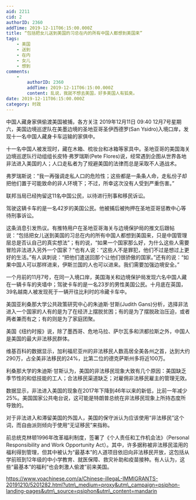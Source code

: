 ```yaml
---
aid: 2211
cid: 2
authorID: 2360
addTime: 2019-12-11T06:15:00.000Z
title: “包括把女儿送到美国的习总在内的所有中国人都想到美国来”
tags:
    - 美国
    - 送到
    - 在内
    - 女儿
    - 想到
comments:
    -
        authorID: 2360
        addTime: 2019-12-11T06:15:00.000Z
        content: 乱说，我就不想去美国，好多美国人有狐臭。
date: 2019-12-11T06:15:00.000Z
category: 时政
---
```


中国人藏身家俱偷渡美国被捕，各方关注 2019年12月11日 09:40 12月7号星期六，美国边境巡逻队在美墨边境的圣地亚哥圣伊西德罗(San Ysidro)入境口岸，发现十一名中国人藏身卡车运输的家俱中。

十一名中国人被发现时，藏在木箱、梳妆台和冰箱等家具中。圣地亚哥的美国海关边境巡逻队行动组组长皮特·弗罗瑞斯(Pete Flores)说，经常遇到企图从世界各地非法进入美国的人；人口走私者为了规避美国的法律而总是采取不人道战术。

弗罗瑞斯说：“我一再强调走私人口的危险性；这些都是一条条人命，走私份子却把他们置于可能致命的非人环境下；不过，所幸这次没有人受到严重伤害。”

联邦当局已经拘留这11名中国公民，以待进行刑事和移民诉讼。

驾驶这辆卡车的是一名42岁的美国公民。他被捕后被拘押在圣地亚哥惩教中心等待刑事诉讼。

这条消息引发热议。有推特用户在圣地亚哥海关与边境保护局的推文后跟帖说：“包括把女儿送到美国的习总在内的所有中国人都想到美国来，只是中国管理层总是否认自己的真实想法”；有的说，“如果一个国家那么好，为什么这些人需要冒险非法进入另外一个国家？”也有人说：“这些人不是罪犯，他们不过是想过上更好的生活。”有人讽刺说：“把他们遣送回那个让他们很骄傲的国家。”还有的说：“如果中国人可以那样进来，伊斯兰国的人也可以进来。我们需要加强边境安全。”

一个月前的11月7号，在同一入境口岸，美国海关和边境保护局发现六名中国人藏在一辆卡车的夹墙中；驾驶卡车的是一名23岁的男性美国公民。十月底在英国，39名越南人被发现死于一辆开往比利时的冷藏卡车中。

美国亚利桑那大学公共政策研究中心的朱迪斯·甘斯(Judith Gans)分析，选择非法进入一个国家的人有的是为了在经济上摆脱贫困；有的是为了摆脱政治压迫，或者两者兼而有之；有的则是为了家庭团聚。

美国《纽约时报》说，除了墨西哥、危地马拉、萨尔瓦多和洪都拉斯之外，中国人是美国的最大非法移民群体。

维基百科的数据显示，加利福尼亚州的非法移民人数高居全美各州之首，达到大约290万，占全美非法移民的24%，比第二位的德克萨斯州多将近100万。

利桑那大学的朱迪斯·甘斯认为，美国的非法移民现象大致有几个原因：美国缺乏季节性的和低技能的工人；合法移民渠道缺乏；对雇佣非法移民雇主的管理无效。

数据显示，非法进入美国的现象在2017年下降到46年以来的新低，比前一年减少25%。美国国家公共电台说，这可能是特朗普总统在非法移民现象上所持态度所导致的。

对于非法进入和滞留美国的外国人，美国的保守派认为应该使用“非法移民”这个词，而自由派则倾向于使用“无证移民”来指称。

前总统克林顿1996年改革福利制度，签署了《个人责任和工作机会法》（Personal Responsibility and Work Opportunity Act）。其中，许多据称被非法移民滥用的福利得到管理，但其中被认为“最基本”的人道项目依旧向非法移民开放，这包括从学前班到12年级的中小学教育、就医保障、救灾补助和疫苗接种。有人认为，这些“最基本”的福利“也会刺激人偷渡”前来美国。

https://www.voachinese.com/a/Chinese-illegaL-IMMIGRANTS-20191210/5201282.html?utm\_medium=proxy&utm\_campaign=psiphon-landing-pages&utm\_source=psiphon&utm\_content=mandarin
